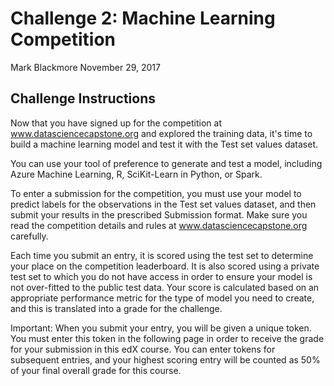 Challenge 2: Machine Learning Competition
================
Mark Blackmore
November 29, 2017

Challenge Instructions
----------------------

Now that you have signed up for the competition at www.datasciencecapstone.org and explored the training data, it's time to build a machine learning model and test it with the Test set values dataset.

You can use your tool of preference to generate and test a model, including Azure Machine Learning, R, SciKit-Learn in Python, or Spark.

To enter a submission for the competition, you must use your model to predict labels for the observations in the Test set values dataset, and then submit your results in the prescribed Submission format. Make sure you read the competition details and rules at www.datasciencecapstone.org carefully.

Each time you submit an entry, it is scored using the test set to determine your place on the competition leaderboard. It is also scored using a private test set to which you do not have access in order to ensure your model is not over-fitted to the public test data. Your score is calculated based on an appropriate performance metric for the type of model you need to create, and this is translated into a grade for the challenge.

Important: When you submit your entry, you will be given a unique token. You must enter this token in the following page in order to receive the grade for your submission in this edX course. You can enter tokens for subsequent entries, and your highest scoring entry will be counted as 50% of your final overall grade for this course.
